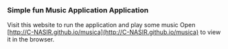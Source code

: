 ### Simple fun Music Application Application

Visit this website to run the application and play some music 
Open [http://C-NASIR.github.io/musica](http://C-NASIR.github.io/musica) to view it in the browser.


